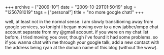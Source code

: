 +++
archive = ["2009-10"]
date = "2009-10-29T01:50:19"
slug = "1256781019"
tags = ["personal"]
title = "no more google chat!"
+++

well, at least not in the normal sense. i am slowly transitioning away
from google services, so tonight i began moving over to a new jabber/xmpp
chat account separate from my @gmail account. if you were on my chat list
before, i tried moving you over, though i've found it had some problems.
so if you wanna chat with me through your google talk, add a new contact
with the address being ryan at the domain name of this blog (without the
www).

